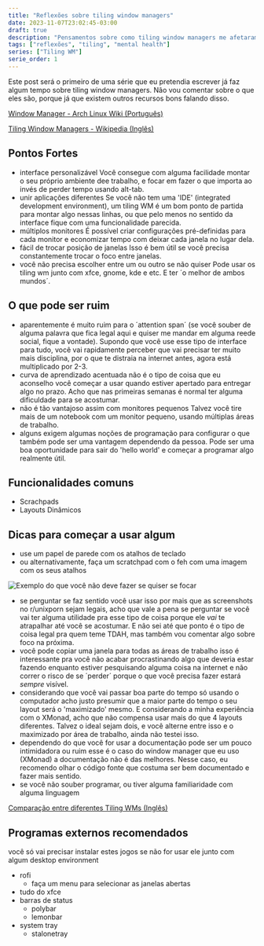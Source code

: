 ```yaml
---
title: "Reflexões sobre tiling window managers"
date: 2023-11-07T23:02:45-03:00
draft: true
description: "Pensamentos sobre como tiling window managers me afetaram"
tags: ["reflexões", "tiling", "mental health"]
series: ["Tiling WM"]
serie_order: 1
---
```

Este post será o primeiro de uma série que eu pretendia escrever já faz algum tempo sobre tiling window managers. Não vou comentar sobre o que eles são, porque já que existem outros recursos bons falando disso.

[Window Manager - Arch Linux Wiki (Português)](https://wiki.archlinux.org/title/Window_manager_(Portugu%C3%AAs))

[Tiling Window Managers - Wikipedia (Inglês)](https://en.wikipedia.org/wiki/Tiling_window_manager)

## Pontos Fortes
- interface personalizável
Você consegue com alguma facilidade montar o seu próprio ambiente dee trabalho, e focar em fazer o que importa ao invés de perder tempo usando alt-tab.
- unir aplicações diferentes
Se você não tem uma 'IDE' (integrated development environment), um tiling WM é um bom ponto de partida para montar algo nessas linhas, ou que pelo menos no sentido da interface fique com uma funcionalidade parecida.
- múltiplos monitores
É possível criar configurações pré-definidas para cada monitor e economizar tempo com deixar cada janela no lugar dela.
- fácil de trocar posição de janelas
Isso é bem útil se você precisa constantemente trocar o foco entre janelas.
- você não precisa escolher entre um ou outro se não quiser
Pode usar os tiling wm junto com xfce, gnome, kde e etc. E ter ´o melhor de ambos mundos´.

## O que pode ser ruim

- aparentemente é muito ruim para o ´attention span´ (se você souber de alguma palavra que fica legal aqui e quiser me mandar em alguma reede social, fique a vontade). Supondo que você use esse tipo de interface para tudo, você vai rapidamente perceber que vai precisar ter muito mais disciplina, por o que te distraia na internet antes, agora está multiplicado por 2-3.
- curva de aprendizado acentuada
não é o tipo de coisa que eu aconselho você começar a usar quando estiver apertado para entregar algo no prazo. Acho que nas primeiras semanas é normal ter alguma dificuldade para se acostumar.
- não é tão vantajoso assim com monitores pequenos
Talvez você tire mais de um notebook com um monitor pequeno, usando múltiplas áreas de trabalho.
- alguns exigem algumas noções de programação para configurar
o que também pode ser uma vantagem dependendo da pessoa. Pode ser uma boa oportunidade para sair do 'hello world' e começar a programar algo realmente útil. 

## Funcionalidades comuns

- Scrachpads
- Layouts Dinâmicos

## Dicas para começar a usar algum

- use um papel de parede com os atalhos de teclado
- ou alternativamente, faça um scratchpad com o feh com uma imagem com os seus atalhos

![Exemplo do que você não deve fazer se quiser se focar](/img/i3.webp)

- se perguntar se faz sentido você usar isso
por mais que as screenshots no r/unixporn sejam legais, acho que vale a pena se perguntar se você vai ter alguma utilidade pra esse tipo de coisa porque ele *vai* te atrapalhar até você se acostumar. E não sei até que ponto é o tipo de coisa legal pra quem teme TDAH, mas também vou comentar algo sobre foco na próxima.
- você pode copiar uma janela para todas as áreas de trabalho
isso é interessante pra você não acabar procrastinando algo que deveria estar fazendo enquanto estiver pesquisando alguma coisa na internet e não correr o risco de se ´perder´ porque o que você precisa fazer estará *sempre* visível.
- considerando que você vai passar boa parte do tempo só usando o computador
acho justo presumir que a maior parte do tempo o seu layout será o 'maximizado' mesmo. E considerando a minha experiência com o XMonad, acho que não compensa usar mais do que 4 layouts diferentes. Talvez o ideal sejam dois, e você alterne entre isso e o maximizado por área de trabalho, ainda não testei isso.
- dependendo do que você for usar a documentação pode ser um pouco intimidadora ou ruim esse é o caso do window manager que eu uso (XMonad) a documentação não é das melhores. Nesse caso, eu recomendo olhar o código fonte que costuma ser bem documentado e fazer mais sentido.
- se você não souber programar, ou tiver alguma familiaridade com alguma linguagem

[Comparação entre diferentes Tiling WMs (Inglês)](https://wiki.archlinux.org/title/Comparison_of_tiling_window_managers)

## Programas externos recomendados
você só vai precisar instalar estes jogos se não for usar ele junto com algum desktop environment
- rofi
    * faça um menu para selecionar as janelas abertas
- tudo do xfce
- barras de status
    * polybar
    * lemonbar
- system tray
    * stalonetray


